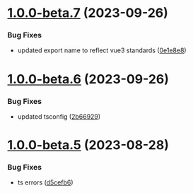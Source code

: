 # [1.0.0-beta.7](https://github.com/vue-interface/autogrow/compare/v1.0.0-beta.6...v1.0.0-beta.7) (2023-09-26)


### Bug Fixes

* updated export name to reflect vue3 standards ([0e1e8e8](https://github.com/vue-interface/autogrow/commit/0e1e8e84caef0d87e106a9527e39492958f62054))

# [1.0.0-beta.6](https://github.com/vue-interface/autogrow/compare/v1.0.0-beta.5...v1.0.0-beta.6) (2023-09-26)


### Bug Fixes

* updated tsconfig ([2b66929](https://github.com/vue-interface/autogrow/commit/2b66929b3b97656b0b084c2b8129262a19622ab8))

# [1.0.0-beta.5](https://github.com/vue-interface/autogrow/compare/v1.0.0-beta.4...v1.0.0-beta.5) (2023-08-28)


### Bug Fixes

* ts errors ([d5cefb6](https://github.com/vue-interface/autogrow/commit/d5cefb6ce9ee067d928daec02115effd4cf88593))

